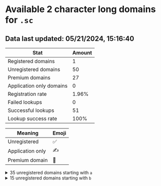 # Available 2 character long domains for `.sc`

## Data last updated: 05/21/2024, 15:16:40

|Stat|Amount|
|--|--|
|Registered domains|1|
|Unregistered domains|50|
|Premium domains|27|
|Application only domains|0|
|Registration rate|1.96%|
|Failed lookups|0|
|Successful lookups|51|
|Lookup success rate|100%|


|Meaning|Emoji|
|--|--|
|Unregistered|:white_check_mark:|
|Application only|:writing_hand:|
|Premium domain|:gem:|

<details>
<summary>35 unregistered domains starting with <bold><code>a</code></bold></summary>

|Type|Domain|
|--|--|
|:gem:|`a0.sc`|
|:gem:|`a1.sc`|
|:white_check_mark:|`a2.sc`|
|:white_check_mark:|`a3.sc`|
|:white_check_mark:|`a4.sc`|
|:gem:|`a5.sc`|
|:white_check_mark:|`a6.sc`|
|:white_check_mark:|`a7.sc`|
|:gem:|`a8.sc`|
|:white_check_mark:|`a9.sc`|
|:gem:|`aa.sc`|
|:white_check_mark:|`ab.sc`|
|:white_check_mark:|`ad.sc`|
|:gem:|`ae.sc`|
|:gem:|`af.sc`|
|:gem:|`ag.sc`|
|:white_check_mark:|`ah.sc`|
|:gem:|`ai.sc`|
|:white_check_mark:|`aj.sc`|
|:gem:|`ak.sc`|
|:white_check_mark:|`al.sc`|
|:white_check_mark:|`am.sc`|
|:white_check_mark:|`an.sc`|
|:gem:|`ao.sc`|
|:white_check_mark:|`ap.sc`|
|:gem:|`aq.sc`|
|:gem:|`ar.sc`|
|:gem:|`as.sc`|
|:white_check_mark:|`at.sc`|
|:gem:|`au.sc`|
|:white_check_mark:|`av.sc`|
|:gem:|`aw.sc`|
|:gem:|`ax.sc`|
|:white_check_mark:|`ay.sc`|
|:gem:|`az.sc`|
</details>
<details>
<summary>15 unregistered domains starting with <bold><code>b</code></bold></summary>

|Type|Domain|
|--|--|
|:gem:|`ba.sc`|
|:gem:|`bb.sc`|
|:gem:|`bc.sc`|
|:gem:|`bd.sc`|
|:gem:|`be.sc`|
|:white_check_mark:|`bf.sc`|
|:white_check_mark:|`bg.sc`|
|:white_check_mark:|`bh.sc`|
|:white_check_mark:|`bi.sc`|
|:gem:|`bj.sc`|
|:gem:|`bk.sc`|
|:gem:|`bl.sc`|
|:white_check_mark:|`bm.sc`|
|:white_check_mark:|`bn.sc`|
|:gem:|`bo.sc`|
</details>